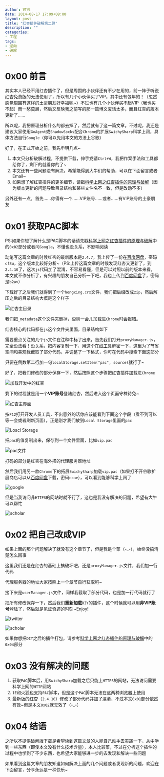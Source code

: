 ```yaml
---
author: 宾狗
date: 2014-08-17 17:09+08:00
layout: post
title: "红杏插件破解第二弹"
description: ""
categories:
- 工程
tags:
- 逆向
- 破解
---
```


# 0x00 前言

其实本人已经不用红杏插件了，但是周围的小伙伴还有不少在用的，前一阵子听说红杏免费版的无法使用了，所以有几个小伙伴买了VIP，其中还有包年的！（忽然感觉周围有这样的土豪朋友好幸福呢~）不过也有几个小伙伴买不起VIP（我也买不起）而一愁莫展，然后又反映我之前写的那一篇博文废话太多，而且红杏的版本更新了……

<!--more-->

所以呢，我把原理分析什么的都去掉了，然后就有了这一篇文章。不过呢，我还是建议大家使用`GoAgent`或`ShadowSocks`配合`Chrome`的扩展`SwichySharp`科学上网，具体方法自行`Google`（你可以先用本文的方法上谷歌）

好了，在正式开始之前，我先申明几点~

1. 本文只分析破解过程，不提供下载，伸手党请`Ctrl+W`，我把作案手法和工具都给你了，剩下的就看你的了~
2. 本文还有一些问题没有解决，希望能得到大牛们的帮助，可以在下面留言或者Email~
3. 如果想了解红杏插件的更多细节，请戳[科学上网之红杏插件的原理与破解](http://bindog.github.io/%E5%B7%A5%E7%A8%8B/2014/07/03/analysis-and-hack-of-hongxin/)（因为版本更新的问题导致目录结构和某些文件名不一致，但是改动不多）

另外还有一点，首先……你得有一个……VIP账号……或者……有VIP账号的土豪朋友

# 0x01 获取PAC脚本

PS:如果你想了解什么是PAC脚本的话请先戳[科学上网之红杏插件的原理与破解](http://bindog.github.io/%E5%B7%A5%E7%A8%8B/2014/07/03/analysis-and-hack-of-hongxin/)中的`0x02`部分或者问`Google`，不懂也没关系，不影响阅读

动笔写这篇文章的时候红杏的最新版本是`2.4.7`，我上传了一份在[百度网盘](http://pan.baidu.com/s/1sjJM8w9)，密码`cf8u`，这个版本比较好分析~（PS:上传这篇文章的时候发现红杏又更新了，到`2.4.10`了，这次`js`代码加了混淆，不容易看懂，但是可以对照以前的版本来看，本文就不作分析了，有兴趣的朋友自己分析一下吧，我也上传到[百度网盘](http://pan.baidu.com/s/1mgvAi2c)了，密码是`b2av`）


下载好了之后我们就得到了一个`hongxing.crx`文件，我们把后缀改成`zip`，然后解压之后的目录结构大概是这个样子

![红杏主目录](http://bindog.qiniudn.com/hack-hongxing2/hongxin-source.png)

我们把`_metadata`这个文件夹删掉，否则一会儿加载进`Chrome`时会报错。

红杏核心的代码都在`js`这个文件夹里面，目录结构如下

<script src="http://gist.stutostu.com/bindog/466aa8db7287896c93ac.js"> </script>

需要重点关注的几个`js`文件在注释中标了出来，首先我们打开`proxyManager.js`，完全没法看！没关系，把内容复制一下，用这个[在线工具](http://tool.lu/js/)解密一下，这里为了节省空间和美观我截取了部分代码，并调整了一下格式，你可在代码中搜索下面这部分

<script src="http://gist.stutostu.com/bindog/929f5510318610c3c4bd.js"> </script>

只要在倒数第二行加一句`localStorage.setItem("pac", source)`就行了~

好了，把我们修改的部分保存一下，然后按照这个步骤把红杏插件加载进`Chrome`

![加载开发中的红杏](http://bindog.qiniudn.com/hack-hongxing/hongxin-debug.png)

剩下的过程就是用一个**VIP账号**登陆红杏，然后进入这个页面守株待兔~

![红杏主界面](http://bindog.qiniudn.com/hack-hongxing2/hongxin.png)

按`F12`打开开发人员工具，不出意外的话你应该能看到下面这个字段（看不到可以等一会或者刷新页面），正是刚才我们放到`Local Storage`里面的`pac`

![Loacl Storage](http://bindog.qiniudn.com/hack-hongxing2/local-storage-pac.png)

把`pac`的值复制出来，保存到一个文件里面，比如`vip.pac`

![pac文件](http://bindog.qiniudn.com/hack-hongxing2/vip-pac.png)

打码的部分是红杏在海外搭的代理服务器地址

然后我们用另一款`Chrome`下的拓展`SwichySharp`加载`vip.pac`（如果打不开谷歌扩展商店可以从[百度网盘](http://pan.baidu.com/s/1o6Dhdai)下载，密码`ccae`），可以看到能够科学上网了

![google](http://bindog.qiniudn.com/hack-hongxing2/https-google.png)

但是当我访问非`HTTPS`的网站时就不行了，这也是我没有解决的问题，希望有大牛可以帮忙

![scholar](http://bindog.qiniudn.com/hack-hongxing2/un-scholar-google.png)

# 0x02 把自己改成VIP

如果上面的那个问题解决了就没有这个章节了，但是我是个菜（-\_-），始终没搞清楚怎么回事

这里我们还是在红杏的基础上搞破坏吧，还是`proxyManager.js`文件，我们加一行代码

<script src="http://gist.stutostu.com/bindog/263ef943cf50bd845a3b.js"> </script>

代理服务器的地址大家按照上一个章节自行获取吧~

接下来是`userManager.js`文件，同样我截取了部分代码，也是加一行代码就行了

<script src="http://gist.stutostu.com/bindog/b0ad984d04345ea9ecb3.js"> </script>

把所有修改保存一下，然后我们**重新加载**`DIY`的插件，这个时候就可以用**非VIP账号**登陆了，然后就是见证奇迹的时刻~Enjoy!

![twitter](http://bindog.qiniudn.com/hack-hongxing2/twitter.png)

![scholar](http://bindog.qiniudn.com/hack-hongxing2/scholar-google2.png)

如果你想把`DIY`之后的插件打包，请参考[科学上网之红杏插件的原理与破解](http://bindog.github.io/%E5%B7%A5%E7%A8%8B/2014/07/03/analysis-and-hack-of-hongxin/)中的`0x04`部分

# 0x03 没有解决的问题

1. 获取`PAC`脚本后，用`SwichySharp`加载之后只能上`HTTPS`的网站，无法访问需要科学上网的`HTTP`网站
2. `IE`和火狐也支持`PAC`脚本，但是这个`PAC`脚本无法在这两种浏览器上使用
3. 最新版的红杏（`2.4.10`）修改了部分代码并加了混淆，不过本文`0x01`部分依然有效~但是本文`0x02`就无效了（-\_-）

# 0x04 结语

之所以不提供破解版下载是希望读到这篇文章的人能自己动手去实践一下，从中学到一些东西（即使本文没有什么技术含量），本人比较菜，不过在分析这个插件的过程中也学到了不少东西，也希望大家能够进一步的去发现和解决一些问题

如果看到这篇文章的朋友知道如何解决上面的几个问题或者发现新的问题，欢迎在下面留言，分享永远是一种快乐~
